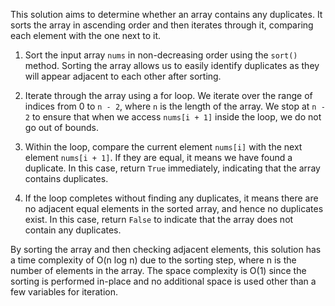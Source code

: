 This solution aims to determine whether an array contains any duplicates. It sorts the array in ascending order and then iterates through it, comparing each element with the one next to it.

1. Sort the input array `nums` in non-decreasing order using the `sort()` method. Sorting the array allows us to easily identify duplicates as they will appear adjacent to each other after sorting.

2. Iterate through the array using a for loop. We iterate over the range of indices from 0 to `n - 2`, where `n` is the length of the array. We stop at `n - 2` to ensure that when we access `nums[i + 1]` inside the loop, we do not go out of bounds.

3. Within the loop, compare the current element `nums[i]` with the next element `nums[i + 1]`. If they are equal, it means we have found a duplicate. In this case, return `True` immediately, indicating that the array contains duplicates.

4. If the loop completes without finding any duplicates, it means there are no adjacent equal elements in the sorted array, and hence no duplicates exist. In this case, return `False` to indicate that the array does not contain any duplicates.

By sorting the array and then checking adjacent elements, this solution has a time complexity of O(n log n) due to the sorting step, where n is the number of elements in the array. The space complexity is O(1) since the sorting is performed in-place and no additional space is used other than a few variables for iteration.
